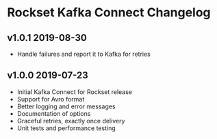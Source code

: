 # Rockset Kafka Connect Changelog

## v1.0.1 2019-08-30
- Handle failures and report it to Kafka for retries

## v1.0.0 2019-07-23

- Initial Kafka Connect for Rockset release
- Support for Avro format
- Better logging and error messages
- Documentation of options
- Graceful retries, exactly once delivery
- Unit tests and performance testing 
